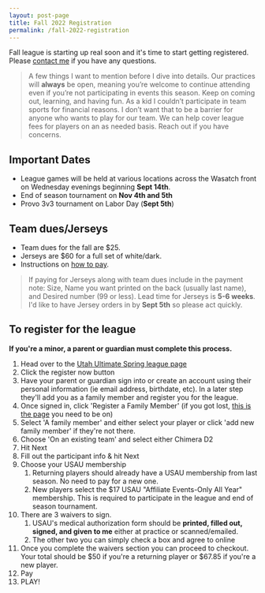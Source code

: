 ```yaml
---
layout: post-page
title: Fall 2022 Registration
permalink: /fall-2022-registration
--- 
```


Fall league is starting up real soon and it's time to start getting registered. Please [contact me](mailto:chimera.ulti@gmail.com) if you have any questions.

> A few things I want to mention before I dive into details. Our practices will **always** be open, meaning you’re welcome to continue attending even if you’re not participating in events this season. Keep on coming out, learning, and having fun. As a kid I couldn’t participate in team sports for financial reasons. I don’t want that to be a barrier for anyone who wants to play for our team. We can help cover league fees for players on an as needed basis. Reach out if you have concerns.

## Important Dates
* League games will be held at various locations across the Wasatch front on Wednesday evenings beginning **Sept 14th**.
* End of season tournament on **Nov 4th and 5th**
* Provo 3v3 tournament on Labor Day (**Sept 5th**)

## Team dues/Jerseys
* Team dues for the fall are $25. 
* Jerseys are $60 for a full set of white/dark.
* Instructions on [how to pay](/pay).
> If paying for Jerseys along with team dues include in the payment note: Size, Name you want printed on the back (usually last name), and Desired number (99 or less). Lead time for Jerseys is **5-6 weeks**. I'd like to have Jersey orders in by **Sept 5th** so please act quickly.

## To register for the league
**If you're a minor, a parent or guardian must complete this process.**

1. Head over to the [Utah Ultimate Spring league page](https://utahultimate.org/e/youth-spring-league-2022)
2. Click the register now button 
3. Have your parent or guardian sign into or create an account using their personal information (ie email address, birthdate, etc). In a later step they'll add you as a family member and register you for the league.
4. Once signed in, click 'Register a Family Member' (if you got lost, [this is the page](https://utahultimate.org/e/youth-spring-league-2022/register?new=1) you need to be on)
5. Select 'A family member' and either select your player or click 'add new family member' if they're not there.
6. Choose 'On an existing team' and select either Chimera D2
7. Hit Next
8. Fill out the participant info & hit Next
9. Choose your USAU membership
	1. Returning players should already have a USAU membership from last season. No need to pay for a new one.
	2. New players select the $17 USAU "Affiliate Events-Only All Year" membership. This is required to participate in the league and end of season tournament.
10. There are 3 waivers to sign.
	1. USAU's medical authorization form should be **printed, filled out, signed, and given to me** either at practice or scanned/emailed.
	2. The other two you can simply check a box and agree to online
11. Once you complete the waivers section you can proceed to checkout. Your total should be $50 if you're a returning player or $67.85 if you're a new player.
12. Pay
13. PLAY!
